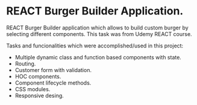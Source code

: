 # REACT Burger Builder Application.

REACT Burger Builder application which allows to build custom burger by selecting different components. This task was from Udemy REACT course.

Tasks and funcionalities which were accomplished/used in this project:
- Multiple dynamic class and function based components with state.
- Routing.
- Customer form with validation.
- HOC components.
- Component lifecycle methods.
- CSS modules.
- Responsive desing.

